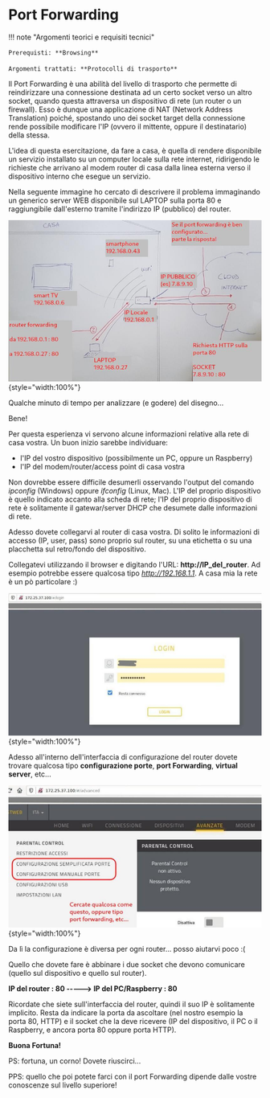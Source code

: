 # Port Forwarding



!!! note "Argomenti teorici e requisiti tecnici"
    
    Prerequisti: **Browsing**
    
    Argomenti trattati: **Protocolli di trasporto**



Il Port Forwarding è una abilità del livello di trasporto che permette
di reindirizzare una connessione destinata ad un certo socket verso un
altro socket, quando questa attraversa un dispositivo di rete (un router
o un firewall). Esso è dunque una applicazione di NAT (Network Address
Translation) poiché, spostando uno dei socket target della connessione
rende possibile modificare l'IP (ovvero il mittente, oppure il
destinatario) della stessa.

L'idea di questa esercitazione, da fare a casa, è quella di rendere
disponibile un servizio installato su un computer locale sulla rete
internet, ridirigendo le richieste che arrivano al modem router di casa
dalla linea esterna verso il dispositivo interno che esegue un servizio.

Nella seguente immagine ho cercato di descrivere il problema immaginando
un generico server WEB disponibile sul LAPTOP sulla porta 80 e
raggiungibile dall'esterno tramite l'indirizzo IP (pubblico) del
router.

![image](images/port_forwarding.jpg){style="width:100%"}

Qualche minuto di tempo per analizzare (e godere) del disegno...

Bene!

Per questa esperienza vi servono alcune informazioni relative alla rete
di casa vostra. Un buon inizio sarebbe individuare:

-   l'IP del vostro dispositivo (possibilmente un PC, oppure un Raspberry)
-   l'IP del modem/router/access point di casa vostra

Non dovrebbe essere difficile desumerli osservando l'output del comando
*ipconfig* (Windows) oppure *ifconfig* (Linux, Mac). L'IP del proprio
dispositivo è quello indicato accanto alla scheda di rete; l'IP del
proprio dispositivo di rete è solitamente il gatewar/server DHCP che
desumete dalle informazioni di rete.

Adesso dovete collegarvi al router di casa vostra. Di solito le
informazioni di accesso (IP, user, pass) sono proprio sul router, su una
etichetta o su una placchetta sul retro/fondo del dispositivo.

Collegatevi utilizzando il browser e digitando l'URL:
**http://IP_del_router**. Ad esempio potrebbe essere qualcosa tipo
*http://192.168.1.1*. A casa mia la rete è un pò particolare :)

![image](images/router_login.jpg){style="width:100%"}

Adesso all'interno dell'interfaccia di configurazione del router
dovete trovare qualcosa tipo **configurazione porte**, **port Forwarding**, **virtual server**, etc...

![image](images/router_port_settings.jpg){style="width:100%"}

Da lì la configurazione è diversa per ogni router... posso aiutarvi poco :(

Quello che dovete fare è abbinare i due socket che devono comunicare
(quello sul dispositivo e quello sul router).

**IP del router : 80 -----> IP del PC/Raspberry : 80**

Ricordate che siete sull'interfaccia del router, quindi il suo IP è
solitamente implicito. Resta da indicare la porta da ascoltare (nel
nostro esempio la porta 80, HTTP) e il socket che la deve ricevere (IP
del dispositivo, il PC o il Raspberry, e ancora porta 80 oppure porta
HTTP).

**Buona Fortuna!**

PS: fortuna, un corno! Dovete riuscirci...

PPS: quello che poi potete farci con il port Forwarding dipende dalle
vostre conoscenze sul livello superiore!

<br>
<br>

